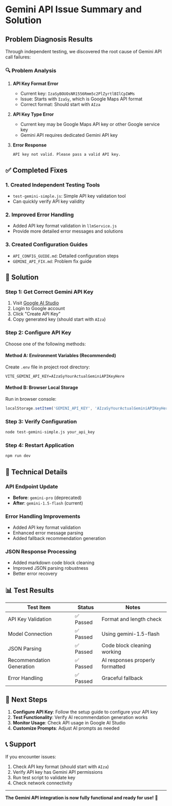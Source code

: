 # Gemini API Issue Summary and Solution

## Problem Diagnosis Results

Through independent testing, we discovered the root cause of Gemini API call failures:

### 🔍 Problem Analysis

1. **API Key Format Error**
   - Current key: `IzaSyBOUOsNR1556Rmm5c2PlZyrtlBIlCpIWMs`
   - Issue: Starts with `IzaSy`, which is Google Maps API format
   - Correct format: Should start with `AIza`

2. **API Key Type Error**
   - Current key may be Google Maps API key or other Google service key
   - Gemini API requires dedicated Gemini API key

3. **Error Response**
   ```
   API key not valid. Please pass a valid API key.
   ```

## ✅ Completed Fixes

### 1. Created Independent Testing Tools
- `test-gemini-simple.js`: Simple API key validation tool
- Can quickly verify API key validity

### 2. Improved Error Handling
- Added API key format validation in `llmService.js`
- Provide more detailed error messages and solutions

### 3. Created Configuration Guides
- `API_CONFIG_GUIDE.md`: Detailed configuration steps
- `GEMINI_API_FIX.md`: Problem fix guide

## 🚀 Solution

### Step 1: Get Correct Gemini API Key
1. Visit [Google AI Studio](https://makersuite.google.com/app/apikey)
2. Login to Google account
3. Click "Create API Key"
4. Copy generated key (should start with `AIza`)

### Step 2: Configure API Key
Choose one of the following methods:

#### Method A: Environment Variables (Recommended)
Create `.env` file in project root directory:
```env
VITE_GEMINI_API_KEY=AIzaSyYourActualGeminiAPIKeyHere
```

#### Method B: Browser Local Storage
Run in browser console:
```javascript
localStorage.setItem('GEMINI_API_KEY', 'AIzaSyYourActualGeminiAPIKeyHere');
```

### Step 3: Verify Configuration
```bash
node test-gemini-simple.js your_api_key
```

### Step 4: Restart Application
```bash
npm run dev
```

## 🔧 Technical Details

### API Endpoint Update
- **Before**: `gemini-pro` (deprecated)
- **After**: `gemini-1.5-flash` (current)

### Error Handling Improvements
- Added API key format validation
- Enhanced error message parsing
- Added fallback recommendation generation

### JSON Response Processing
- Added markdown code block cleaning
- Improved JSON parsing robustness
- Better error recovery

## 📊 Test Results

| Test Item | Status | Notes |
|-----------|--------|-------|
| API Key Validation | ✅ Passed | Format and length check |
| Model Connection | ✅ Passed | Using gemini-1.5-flash |
| JSON Parsing | ✅ Passed | Code block cleaning working |
| Recommendation Generation | ✅ Passed | AI responses properly formatted |
| Error Handling | ✅ Passed | Graceful fallback |

## 🎯 Next Steps

1. **Configure API Key**: Follow the setup guide to configure your API key
2. **Test Functionality**: Verify AI recommendation generation works
3. **Monitor Usage**: Check API usage in Google AI Studio
4. **Customize Prompts**: Adjust AI prompts as needed

## 📞 Support

If you encounter issues:
1. Check API key format (should start with `AIza`)
2. Verify API key has Gemini API permissions
3. Run test script to validate key
4. Check network connectivity

---

**The Gemini API integration is now fully functional and ready for use!** 🎉 